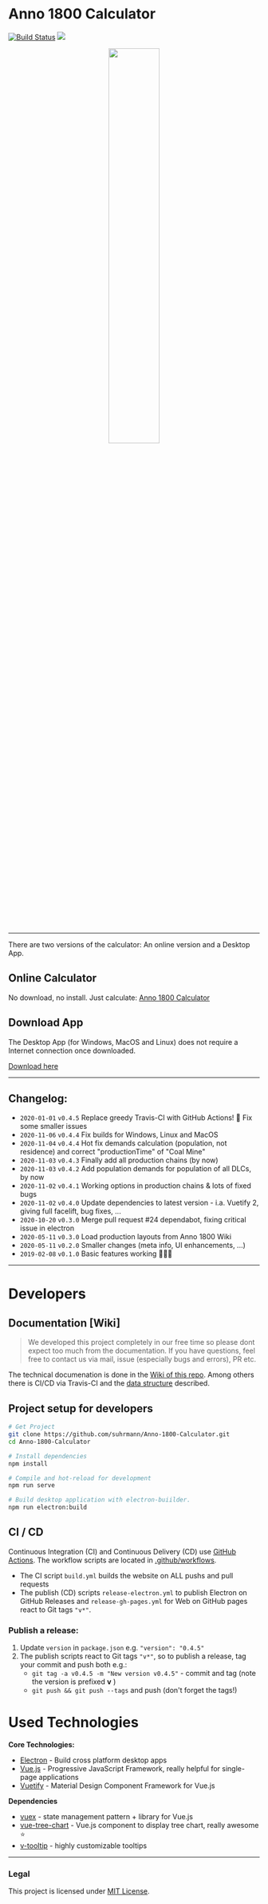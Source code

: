 # Anno 1800 Calculator

[![Build Status](https://travis-ci.org/suhrmann/Anno-1800-Calculator.svg?branch=master)](https://travis-ci.org/suhrmann/Anno-1800-Calculator)
[![](https://img.shields.io/github/downloads/Vadammt/Anno-1800-Calculator/total.svg?style=flat)](https://github.com/Vadammt/Anno-1800-Calculator/releases)

<p align="center">
  <a href="https://suhrmann.github.io/Anno-1800-Calculator/#/chains">
    <img src="https://github.com/suhrmann/Anno-1800-Calculator/wiki/images/production-chains-sample.png" width="45%">
  </a>
</p>

-----

There are two versions of the calculator: An online version and a Desktop App.

## Online Calculator

No download, no install. Just calculate: [Anno 1800 Calculator](https://suhrmann.github.io/Anno-1800-Calculator/)


## Download App

The Desktop App (for Windows, MacOS and Linux) does not require a Internet connection once downloaded. 

[Download here](https://github.com/Vadammt/Anno-1800-Calculator/releases)

---

## Changelog:

- ``2020-01-01`` ``v0.4.5`` Replace greedy Travis-CI with GitHub Actions! 🚀 Fix some smaller issues
- ``2020-11-06`` ``v0.4.4`` Fix builds for Windows, Linux and MacOS
- ``2020-11-04`` ``v0.4.4`` Hot fix demands calculation (population, not residence) and correct "productionTime" of "Coal Mine"
- ``2020-11-03`` ``v0.4.3`` Finally add all production chains (by now)
- ``2020-11-03`` ``v0.4.2`` Add population demands for population of all DLCs, by now
- ``2020-11-02`` ``v0.4.1`` Working options in production chains & lots of fixed bugs
- ``2020-11-02`` ``v0.4.0`` Update dependencies to latest version - i.a. Vuetify 2, giving full facelift, bug fixes, ...
- ``2020-10-20`` ``v0.3.0`` Merge pull request #24 dependabot, fixing critical issue in electron
- ``2020-05-11`` ``v0.3.0`` Load production layouts from Anno 1800 Wiki
- ``2020-05-11`` ``v0.2.0`` Smaller changes (meta info, UI enhancements, ...)
- ``2019-02-08`` ``v0.1.0`` Basic features working 🎉🎉🎉


-----


# Developers

## Documentation [Wiki]
> We developed this project completely in our free time so please dont expect too much from the documentation. If you have questions, feel free to contact us via mail, issue (especially bugs and errors), PR etc.

The technical documenation is done in the [Wiki of this repo](https://github.com/suhrmann/Anno-1800-Calculator/wiki). Among others there is CI/CD via Travis-CI and the [data structure](https://github.com/suhrmann/Anno-1800-Calculator/tree/master/src/data) described.


## Project setup for developers

```bash
# Get Project
git clone https://github.com/suhrmann/Anno-1800-Calculator.git
cd Anno-1800-Calculator

# Install dependencies
npm install

# Compile and hot-reload for development
npm run serve

# Build desktop application with electron-buiilder.
npm run electron:build
```


## CI / CD

Continuous Integration (CI) and Continuous Delivery (CD) use [GitHub Actions](https://github.com/features/actions). The workflow scripts are located in [.github/workflows](.github/workflows).
 - The CI script ``build.yml`` builds the website on ALL pushs and pull requests
 - The publish (CD) scripts ``release-electron.yml`` to publish Electron on GitHub Releases and ``release-gh-pages.yml`` for Web on GitHub pages react to Git tags ``"v*"``.

### Publish a release:
 1. Update ``version`` in ``package.json`` e.g. ``"version": "0.4.5"``
 2. The publish scripts react to Git tags ``"v*"``, so to publish a release, tag your commit and push both e.g.: 
    - ``git tag -a v0.4.5 -m "New version v0.4.5"`` - commit and tag (note the version is prefixed **v** ) 
    - ``git push && git push --tags`` and push (don't forget the tags!)



# Used Technologies

**Core Technologies:**

 - [Electron](https://electronjs.org/) - Build cross platform desktop apps
 - [Vue.js](https://vuejs.org/) - Progressive JavaScript Framework, really helpful for single-page applications
 - [Vuetify](https://vuetifyjs.com/en/) - Material Design Component Framework for Vue.js

**Dependencies**

 - [vuex](https://vuex.vuejs.org/) - state management pattern + library for Vue.js
 - [vue-tree-chart](https://refined-x.com/Vue-Tree-Chart/) - Vue.js component to display tree chart, really awesome ⭐
 - [v-tooltip](https://akryum.github.io/v-tooltip/#/) - highly customizable tooltips


-----


### Legal

This project is licensed under [MIT License](LICENSE).
